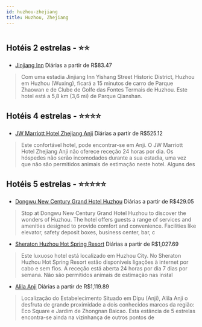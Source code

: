 ```yaml
---
id: huzhou-zhejiang
title: Huzhou, Zhejiang
---
```


<center><img src="http://photos.hotelbeds.com/giata/37/374404/374404a_hb_a_001.jpg" alt="" /></center>


## Hotéis 2 estrelas - ⭐️⭐️

-    [Jinjiang Inn](https://www.hurb.com/hoteis/huzhou/jinjiang-inn-JNP-JP01023S?cmp=18055) Diárias a partir de R$83.47
   > Com uma estadia Jinjiang Inn Yishang Street Historic District, Huzhou em Huzhou (Wuxing), ficará a 15 minutos de carro de Parque Zhaowan e de Clube de Golfe das Fontes Termais de Huzhou.  Este hotel está a 5,8 km (3,6 mi) de Parque Qianshan.

## Hotéis 4 estrelas - ⭐️⭐️⭐️⭐️

-    [JW Marriott Hotel Zhejiang Anji](https://www.hurb.com/hoteis/huzhou/jw-marriott-hotel-zhejiang-anji-JNP-JP079016?cmp=18055) Diárias a partir de R$525.12
   > Este confortável hotel, pode encontrar-se em Anji. O JW Marriott Hotel Zhejiang Anji não oferece receção 24 horas por dia. Os hóspedes não serão incomodados durante a sua estadia, uma vez que não são permitidos animais de estimação neste hotel. Alguns des

## Hotéis 5 estrelas - ⭐️⭐️⭐️⭐️⭐️

-    [Dongwu New Century Grand Hotel Huzhou](https://www.hurb.com/hoteis/huzhou/dongwu-new-century-grand-hotel-huzhou-JNP-JP546754?cmp=18055) Diárias a partir de R$429.05
   > Stop at Dongwu New Century Grand Hotel Huzhou to discover the wonders of Huzhou. The hotel offers guests a range of services and amenities designed to provide comfort and convenience. Facilities like elevator, safety deposit boxes, business center, bar, c
-    [Sheraton Huzhou Hot Spring Resort](https://www.hurb.com/hoteis/huzhou/sheraton-huzhou-hot-spring-resort-JNP-JP807611?cmp=18055) Diárias a partir de R$1,027.69
   > Este luxuoso hotel está localizado em Huzhou City. No Sheraton Huzhou Hot Spring Resort estão disponíveis ligações à internet por cabo e sem fios. A receção está aberta 24 horas por dia 7 dias por semana. Não são permitidos animais de estimação nas instal
-    [Alila Anji](https://www.hurb.com/hoteis/huzhou/alila-anji-JNP-JP02705S?cmp=18055) Diárias a partir de R$1,119.89
   > Localização do Estabelecimento Situado em Dipu (Anji), Alila Anji o desfruta de grande proximidade a dois conhecidos marcos da região: Eco Square e Jardim de Zhongnan Baicao.  Esta estância de 5 estrelas encontra-se ainda na vizinhança de outros pontos de
